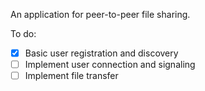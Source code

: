 An application for peer-to-peer file sharing.

To do:
- [x] Basic user registration and discovery
- [ ] Implement user connection and signaling
- [ ] Implement file transfer
